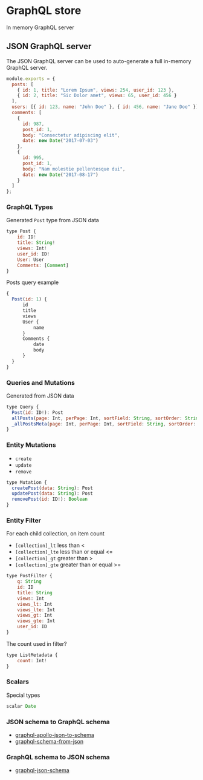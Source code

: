 # GraphQL store

In memory GraphQL server

## JSON GraphQL server

The JSON GraphQL server can be used to auto-generate a full in-memory GraphQL server.

```js
module.exports = {
  posts: [
    { id: 1, title: "Lorem Ipsum", views: 254, user_id: 123 },
    { id: 2, title: "Sic Dolor amet", views: 65, user_id: 456 }
  ],
  users: [{ id: 123, name: "John Doe" }, { id: 456, name: "Jane Doe" }],
  comments: [
    {
      id: 987,
      post_id: 1,
      body: "Consectetur adipiscing elit",
      date: new Date("2017-07-03")
    },
    {
      id: 995,
      post_id: 1,
      body: "Nam molestie pellentesque dui",
      date: new Date("2017-08-17")
    }
  ]
};
```

### GraphQL Types

Generated `Post` type from JSON data

```js
type Post {
    id: ID!
    title: String!
    views: Int!
    user_id: ID!
    User: User
    Comments: [Comment]
}
```

Posts query example

```js
{
  Post(id: 1) {
      id
      title
      views
      User {
          name
      }
      Comments {
          date
          body
      }
  }
}
```

### Queries and Mutations

Generated from JSON data

```js
type Query {
  Post(id: ID!): Post
  allPosts(page: Int, perPage: Int, sortField: String, sortOrder: String, filter: PostFilter): [Post]
  _allPostsMeta(page: Int, perPage: Int, sortField: String, sortOrder: String, filter: PostFilter): ListMetadata
}
```

### Entity Mutations

- `create`
- `update`
- `remove`

```js
type Mutation {
  createPost(data: String): Post
  updatePost(data: String): Post
  removePost(id: ID!): Boolean
}
```

### Entity Filter

For each child collection, on item count

- `[collection]_lt` less than <
- `[collection]_lte` less than or equal <=
- `[collection]_gt` greater than >
- `[collection]_gte` greater than or equal >=

```js
type PostFilter {
    q: String
    id: ID
    title: String
    views: Int
    views_lt: Int
    views_lte: Int
    views_gt: Int
    views_gte: Int
    user_id: ID
}
```

The count used in filter?

```js
type ListMetadata {
    count: Int!
}
```

### Scalars

Special types

```js
scalar Date
```

### JSON schema to GraphQL schema

- [graphql-apollo-json-to-schema](https://www.npmjs.com/package/graphql-apollo-json-to-schema)
- [graphql-schema-from-json](https://github.com/marmelab/graphql-schema-from-json)

### GraphQL schema to JSON schema

- [graphql-json-schema](https://www.npmjs.com/package/graphql-json-schema)
